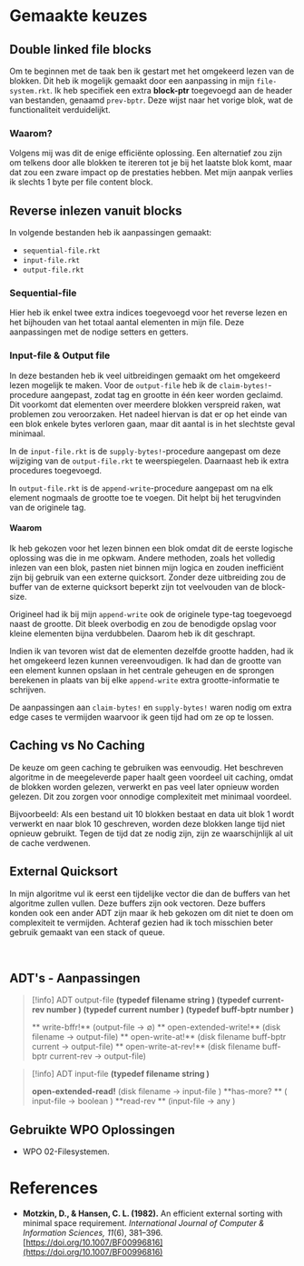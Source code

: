 # Gemaakte keuzes
## Double linked file blocks
Om te beginnen met de taak ben ik gestart met het omgekeerd lezen van de blokken. Dit heb ik mogelijk gemaakt door een aanpassing in mijn `file-system.rkt`. Ik heb specifiek een extra **block-ptr** toegevoegd aan de header van bestanden, genaamd `prev-bptr`. Deze wijst naar het vorige blok, wat de functionaliteit verduidelijkt.

### Waarom?
Volgens mij was dit de enige efficiënte oplossing. Een alternatief zou zijn om telkens door alle blokken te itereren tot je bij het laatste blok komt, maar dat zou een zware impact op de prestaties hebben. Met mijn aanpak verlies ik slechts 1 byte per file content block.
## Reverse inlezen vanuit blocks
In volgende bestanden heb ik aanpassingen gemaakt:  
- `sequential-file.rkt`
- `input-file.rkt`
- `output-file.rkt` 
### Sequential-file
Hier heb ik enkel twee extra indices toegevoegd voor het reverse lezen en het bijhouden van het totaal aantal elementen in mijn file. Deze aanpassingen met de nodige setters en getters.
### Input-file & Output file

In deze bestanden heb ik veel uitbreidingen gemaakt om het omgekeerd lezen mogelijk te maken. Voor de `output-file` heb ik de `claim-bytes!`-procedure aangepast, zodat tag en grootte in één keer worden geclaimd. Dit voorkomt dat elementen over meerdere blokken verspreid raken, wat problemen zou veroorzaken. Het nadeel hiervan is dat er op het einde van een blok enkele bytes verloren gaan, maar dit aantal is in het slechtste geval minimaal.

In de `input-file.rkt` is de `supply-bytes!`-procedure aangepast om deze wijziging van de `output-file.rkt` te weerspiegelen. Daarnaast heb ik extra procedures toegevoegd.

In `output-file.rkt` is de `append-write`-procedure aangepast om na elk element nogmaals de grootte toe te voegen. Dit helpt bij het terugvinden van de originele tag.

#### Waarom
Ik heb gekozen voor het lezen binnen een blok omdat dit de eerste logische oplossing was die in me opkwam. Andere methoden, zoals het volledig inlezen van een blok, pasten niet binnen mijn logica en zouden inefficiënt zijn bij gebruik van een externe quicksort. Zonder deze uitbreiding zou de buffer van de externe quicksort beperkt zijn tot veelvouden van de block-size.

Origineel had ik bij mijn `append-write` ook de originele type-tag toegevoegd naast de grootte. Dit bleek overbodig en zou de benodigde opslag voor kleine elementen bijna verdubbelen. Daarom heb ik dit geschrapt.

Indien ik van tevoren wist dat de elementen dezelfde grootte hadden, had ik het omgekeerd lezen kunnen vereenvoudigen. Ik had dan de grootte van een element kunnen opslaan in het centrale geheugen en de sprongen berekenen in plaats van bij elke `append-write` extra grootte-informatie te schrijven.

De aanpassingen aan `claim-bytes!` en `supply-bytes!` waren nodig om extra edge cases te vermijden waarvoor ik geen tijd had om ze op te lossen.

## Caching vs No Caching

De keuze om geen caching te gebruiken was eenvoudig. Het beschreven algoritme in de meegeleverde paper haalt geen voordeel uit caching, omdat de blokken worden gelezen, verwerkt en pas veel later opnieuw worden gelezen. Dit zou zorgen voor onnodige complexiteit met minimaal voordeel.

Bijvoorbeeld: Als een bestand uit 10 blokken bestaat en data uit blok 1 wordt verwerkt en naar blok 10 geschreven, worden deze blokken lange tijd niet opnieuw gebruikt. Tegen de tijd dat ze nodig zijn, zijn ze waarschijnlijk al uit de cache verdwenen.

## External Quicksort
In mijn algoritme vul ik eerst een tijdelijke vector die dan de buffers van het algoritme zullen vullen. Deze buffers zijn ook vectoren. Deze buffers konden ook een ander ADT zijn maar ik heb gekozen om dit niet te doen om complexiteit te vermijden. Achteraf gezien had ik toch misschien beter gebruik gemaakt van een stack of queue.

<div style="page-break-after: always; visibility: hidden">
\pagebreak
</div>

## ADT's - Aanpassingen

> [!info] ADT output-file
> **(typedef filename string )
> (typedef current-rev number )
> (typedef current number )
> (typedef buff-bptr number )**
>
>** write-bffr!**
>     (output-file -> ∅)
>** open-extended-write!**
>     (disk filename -> output-file)
>** open-write-at!**
>     (disk filename buff-bptr current  -> output-file)
>** open-write-at-rev!**
>     (disk filename buff-bptr current-rev -> output-file)

> [!info] ADT input-file
>**(typedef filename string )**
>
> **open-extended-read!**
>     (disk filename -> input-file )
>  **has-more? **
>      ( input-file -> boolean ) 
> **read-rev **
>     (input-file -> any )

## Gebruikte WPO Oplossingen
- WPO 02-Filesystemen.
# References
- **Motzkin, D., & Hansen, C. L. (1982).** An efficient external sorting with minimal space requirement. *International Journal of Computer & Information Sciences, 11*(6), 381–396. [https://doi.org/10.1007/BF00996816](https://doi.org/10.1007/BF00996816)
